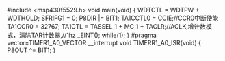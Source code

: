 #include <msp430f5529.h>
void main(void) {
	WDTCTL = WDTPW + WDTHOLD;
	SFRIFG1 = 0;
	P8DIR |= BIT1;
	TA1CCTL0 = CCIE;//CCR0中断使能
	TA1CCR0 = 32767;
	TA1CTL = TASSEL_1 + MC_1 + TACLR;//ACLK,增计数模式，清除TAR计数器,//1hz
	_EINT();
	while(1);
}
#pragma vector=TIMER1_A0_VECTOR
__interrupt void TIMERR1_A0_ISR(void)
{
	P8OUT ^= BIT1;
}

